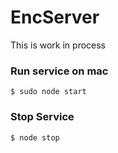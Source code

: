 # EncServer
 
 This is work in process 
 
### Run service on mac
``` shell 
$ sudo node start
```

### Stop Service 
```shell
$ node stop
```